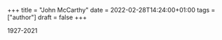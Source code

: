 +++
title = "John McCarthy"
date = 2022-02-28T14:24:00+01:00
tags = ["author"]
draft = false
+++

1927-2021
